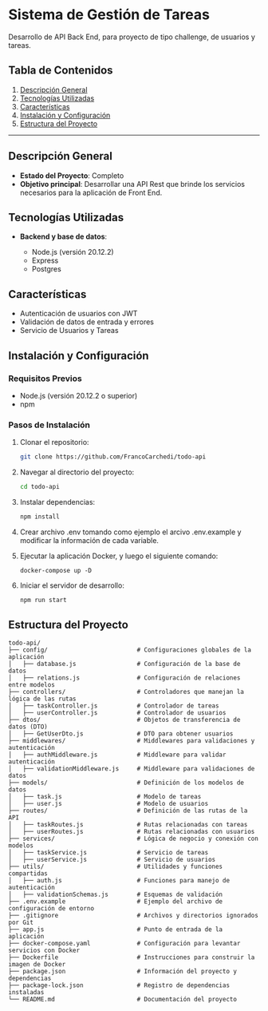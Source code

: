 # Sistema de Gestión de Tareas

Desarrollo de API Back End, para proyecto de tipo challenge, de usuarios y tareas.

## Tabla de Contenidos

1. [Descripción General](#descripcion-general)
2. [Tecnologías Utilizadas](#tecnologias-utilizadas)
3. [Características](#caracteristicas)
4. [Instalación y Configuración](#instalacion-y-configuracion)
5. [Estructura del Proyecto](#estructura-del-proyecto)

---

## Descripción General

- **Estado del Proyecto**: Completo
- **Objetivo principal**: Desarrollar una API Rest que brinde los servicios necesarios para la aplicación de Front End.

## Tecnologías Utilizadas

- **Backend y base de datos**:

  - Node.js (versión 20.12.2)
  - Express
  - Postgres

## Características

- Autenticación de usuarios con JWT
- Validación de datos de entrada y errores
- Servicio de Usuarios y Tareas

## Instalación y Configuración

### Requisitos Previos

- Node.js (versión 20.12.2 o superior)
- npm

### Pasos de Instalación

1. Clonar el repositorio:

   ```bash
   git clone https://github.com/FrancoCarchedi/todo-api
   ```

2. Navegar al directorio del proyecto:

   ```bash
   cd todo-api
   ```

3. Instalar dependencias:

   ```bash
   npm install
   ```

4. Crear archivo .env tomando como ejemplo el arcivo .env.example y modificar la información de cada variable.

5. Ejecutar la aplicación Docker, y luego el siguiente comando:

    ```docker
    docker-compose up -D
    ```


6. Iniciar el servidor de desarrollo:

   ```bash
   npm run start
   ```

## Estructura del Proyecto

```plaintext
todo-api/
├── config/                         # Configuraciones globales de la aplicación
│   ├── database.js                 # Configuración de la base de datos
│   ├── relations.js                # Configuración de relaciones entre modelos
├── controllers/                    # Controladores que manejan la lógica de las rutas
│   ├── taskController.js           # Controlador de tareas
│   ├── userController.js           # Controlador de usuarios
├── dtos/                           # Objetos de transferencia de datos (DTO)
│   ├── GetUserDto.js               # DTO para obtener usuarios
├── middlewares/                    # Middlewares para validaciones y autenticación
│   ├── authMiddleware.js           # Middleware para validar autenticación
│   ├── validationMiddleware.js     # Middleware para validaciones de datos
├── models/                         # Definición de los modelos de datos
│   ├── task.js                     # Modelo de tareas
│   ├── user.js                     # Modelo de usuarios
├── routes/                         # Definición de las rutas de la API
│   ├── taskRoutes.js               # Rutas relacionadas con tareas
│   ├── userRoutes.js               # Rutas relacionadas con usuarios
├── services/                       # Lógica de negocio y conexión con modelos
│   ├── taskService.js              # Servicio de tareas
│   ├── userService.js              # Servicio de usuarios
├── utils/                          # Utilidades y funciones compartidas
│   ├── auth.js                     # Funciones para manejo de autenticación
│   ├── validationSchemas.js        # Esquemas de validación
├── .env.example                    # Ejemplo del archivo de configuración de entorno
├── .gitignore                      # Archivos y directorios ignorados por Git
├── app.js                          # Punto de entrada de la aplicación
├── docker-compose.yaml             # Configuración para levantar servicios con Docker
├── Dockerfile                      # Instrucciones para construir la imagen de Docker
├── package.json                    # Información del proyecto y dependencias
├── package-lock.json               # Registro de dependencias instaladas
└── README.md                       # Documentación del proyecto
```
